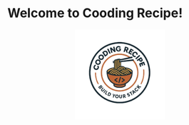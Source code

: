 # Welcome to Cooding Recipe!
<div align="center">
<img src="./coodingrecipev2.png" width="40%"/>
</div>